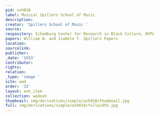 ```yaml
---
pid: osh010
label: Musical Spillers School of Music
description:
creator: 'Spillers School of Music '
source:
respository: Schomburg Center for Research in Black Culture, NYPL
papers: William N. and Isabele T. Spillers Papers
location:
sourcelink:
publisher:
_date: '1933'
contributor:
rights:
relation:
_type: 'image '
site: wad
order: '32'
layout: exh_item
collection: wadexh
thumbnail: img/derivatives/simple/osh010/thumbnail.jpg
full: img/derivatives/simple/osh010/fullwidth.jpg
---
```

